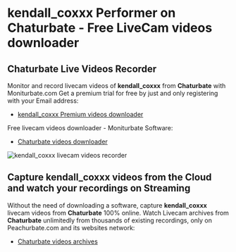 # kendall_coxxx Performer on Chaturbate - Free LiveCam videos downloader

## Chaturbate Live Videos Recorder

Monitor and record livecam videos of **kendall_coxxx** from **Chaturbate** with Moniturbate.com
Get a premium trial for free by just and only registering with your Email address:
* [kendall_coxxx Premium videos downloader](https://moniturbate.com/request-demo-licence-key.html)

Free livecam videos downloader - Moniturbate Software:
* [Chaturbate videos downloader](https://moniturbate.com/moniturbate-download-software.html)

![kendall_coxxx livecam videos recorder](https://peachurnet.com/templates/moniturbate-software.png)


## Capture kendall_coxxx videos from the Cloud and watch your recordings on Streaming

Without the need of downloading a software, capture **kendall_coxxx** livecam videos from **Chaturbate** 100% online.
Watch Livecam archives from **Chaturbate** unlimitedly from thousands of existing recordings, only on Peachurbate.com and its websites network:
* [Chaturbate videos archives](https://peachurnet.com/)